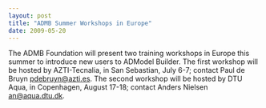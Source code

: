 ```yaml
---
layout: post
title: "ADMB Summer Workshops in Europe"
date: 2009-05-20
---
```


The ADMB Foundation will present two
training workshops in Europe this summer to introduce new users to
ADModel Builder. The first workshop will be hosted by AZTI-Tecnalia,
in San Sebastian, July 6-7; contact Paul de Bruyn <pdebruyn@azti.es>. The
second workshop will be hosted by DTU Aqua, in Copenhagen, August
17-18; contact Anders Nielsen <an@aqua.dtu.dk>.
